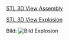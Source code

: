 [STL 3D View Assembly](Extruder_DN15)

[STL 3D View Explosion](Extruder_DN15_expl)

Bild: ![Bild Explosion](/../Extrudergruppe_expl/Extrudergruppe.PNG)